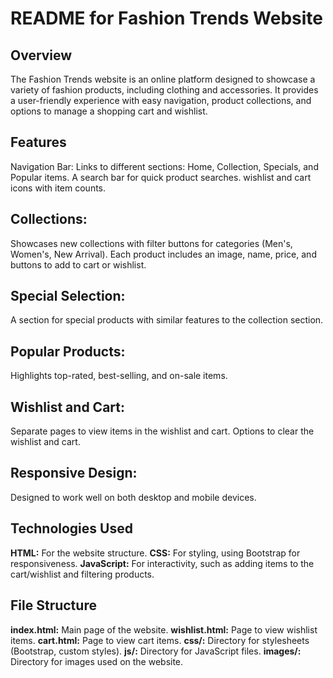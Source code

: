 # README for Fashion Trends Website
## Overview
The Fashion Trends website is an online platform designed to showcase a variety of fashion products, including clothing and accessories. It provides a user-friendly experience with easy navigation, product collections, and options to manage a shopping cart and wishlist.

## Features
Navigation Bar:
Links to different sections: Home, Collection, Specials, and Popular items.
A search bar for quick product searches.
wishlist and cart icons with item counts.

## Collections:
Showcases new collections with filter buttons for categories (Men's, Women's, New Arrival).
Each product includes an image, name, price, and buttons to add to cart or wishlist.

## Special Selection:
A section for special products with similar features to the collection section.

## Popular Products:
Highlights top-rated, best-selling, and on-sale items.

## Wishlist and Cart:
Separate pages to view items in the wishlist and cart.
Options to clear the wishlist and cart.

## Responsive Design:
Designed to work well on both desktop and mobile devices.

## Technologies Used
**HTML:** For the website structure.
**CSS:** For styling, using Bootstrap for responsiveness.
**JavaScript:** For interactivity, such as adding items to the cart/wishlist and filtering products.

## File Structure
**index.html:** Main page of the website.
**wishlist.html:** Page to view wishlist items.
**cart.html:** Page to view cart items.
**css/:** Directory for stylesheets (Bootstrap, custom styles).
**js/:** Directory for JavaScript files.
**images/:** Directory for images used on the website.